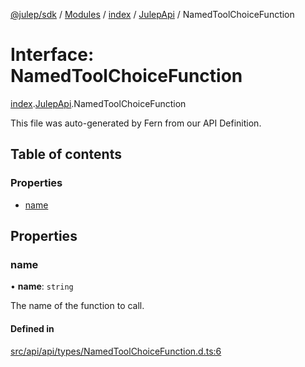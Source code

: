 [@julep/sdk](../README.md) / [Modules](../modules.md) / [index](../modules/index.md) / [JulepApi](../modules/index.JulepApi.md) / NamedToolChoiceFunction

# Interface: NamedToolChoiceFunction

[index](../modules/index.md).[JulepApi](../modules/index.JulepApi.md).NamedToolChoiceFunction

This file was auto-generated by Fern from our API Definition.

## Table of contents

### Properties

- [name](index.JulepApi.NamedToolChoiceFunction.md#name)

## Properties

### name

• **name**: `string`

The name of the function to call.

#### Defined in

[src/api/api/types/NamedToolChoiceFunction.d.ts:6](https://github.com/julep-ai/samantha-dev/blob/1a65618/sdks/js/src/api/api/types/NamedToolChoiceFunction.d.ts#L6)
